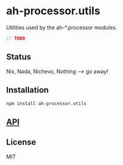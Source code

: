# ah-processor.utils

Utilities used by the ah-*.processor modules.

```js
// TODO
```

## Status

Nix, Nada, Nichevo, Nothing --> go away!

## Installation

    npm install ah-processor.utils

## [API](https://thlorenz.github.io/ah-processor.utils)


## License

MIT
